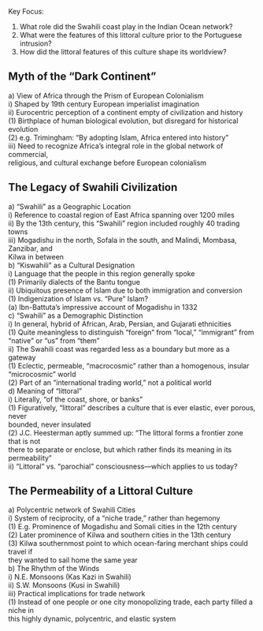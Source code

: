 Key Focus:  
1) What role did the Swahili coast play in the Indian Ocean network?  
2) What were the features of this littoral culture prior to the Portuguese intrusion?  
3) How did the littoral features of this culture shape its worldview?  

## Myth of the “Dark Continent”  
a) View of Africa through the Prism of European Colonialism  
i) Shaped by 19th century European imperialist imagination  
ii) Eurocentric perception of a continent empty of civilization and history  
(1) Birthplace of human biological evolution, but disregard for historical evolution  
(2) e.g. Trimingham: “By adopting Islam, Africa entered into history”  
iii) Need to recognize Africa’s integral role in the global network of commercial,  
religious, and cultural exchange before European colonialism  

## The Legacy of Swahili Civilization  
a) “Swahili” as a Geographic Location  
i) Reference to coastal region of East Africa spanning over 1200 miles  
ii) By the 13th century, this “Swahili” region included roughly 40 trading towns  
iii) Mogadishu in the north, Sofala in the south, and Malindi, Mombasa, Zanzibar, and  
Kilwa in between  
b) “Kiswahili” as a Cultural Designation  
i) Language that the people in this region generally spoke  
(1) Primarily dialects of the Bantu tongue  
ii) Ubiquitous presence of Islam due to both immigration and conversion  
(1) Indigenization of Islam vs. “Pure” Islam?  
(a) Ibn-Battuta’s impressive account of Mogadishu in 1332  
c) “Swahili” as a Demographic Distinction  
i) In general, hybrid of African, Arab, Persian, and Gujarati ethnicities  
(1) Quite meaningless to distinguish “foreign” from “local,” “immigrant” from  
“native” or “us” from “them”  
ii) The Swahili coast was regarded less as a boundary but more as a gateway  
(1) Eclectic, permeable, “macrocosmic” rather than a homogenous, insular  
“microcosmic” world  
(2) Part of an “international trading world,” not a political world  
d) Meaning of “littoral”  
i) Literally, “of the coast, shore, or banks”  
(1) Figuratively, “littoral” describes a culture that is ever elastic, ever porous, never  
bounded, never insulated  
(2) J.C. Heesterman aptly summed up: “The littoral forms a frontier zone that is not  
there to separate or enclose, but which rather finds its meaning in its  
permeability”  
ii) “Littoral” vs. “parochial” consciousness—which applies to us today?  

## The Permeability of a Littoral Culture
a) Polycentric network of Swahili Cities  
i) System of reciprocity, of a “niche trade,” rather than hegemony  
(1) E.g. Prominence of Mogadishu and Somali cities in the 12th century  
(2) Later prominence of Kilwa and southern cities in the 13th century  
(3) Kilwa southernmost point to which ocean-faring merchant ships could travel if  
they wanted to sail home the same year  
b) The Rhythm of the Winds  
i) N.E. Monsoons (Kas Kazi in Swahili)  
ii) S.W. Monsoons (Kusi in Swahili)  
iii) Practical implications for trade network  
(1) Instead of one people or one city monopolizing trade, each party filled a niche in  
this highly dynamic, polycentric, and elastic system